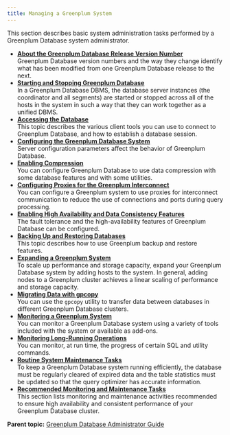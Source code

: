 ```yaml
---
title: Managing a Greenplum System 
---
```


This section describes basic system administration tasks performed by a Greenplum Database system administrator.

-   **[About the Greenplum Database Release Version Number](../managing/versioning.html)**  
Greenplum Database version numbers and the way they change identify what has been modified from one Greenplum Database release to the next.
-   **[Starting and Stopping Greenplum Database](../managing/startstop.html)**  
In a Greenplum Database DBMS, the database server instances \(the coordinator and all segments\) are started or stopped across all of the hosts in the system in such a way that they can work together as a unified DBMS.
-   **[Accessing the Database](../access_db/topics/g-accessing-the-database.html)**  
This topic describes the various client tools you can use to connect to Greenplum Database, and how to establish a database session.
-   **[Configuring the Greenplum Database System](../topics/g-configuring-the-greenplum-system.html)**  
Server configuration parameters affect the behavior of Greenplum Database.
-   **[Enabling Compression](../managing/compression.html)**  
You can configure Greenplum Database to use data compression with some database features and with some utilities.
-   **[Configuring Proxies for the Greenplum Interconnect](../managing/proxy-ic.html)**  
You can configure a Greenplum system to use proxies for interconnect communication to reduce the use of connections and ports during query processing.
-   **[Enabling High Availability and Data Consistency Features](../highavail/topics/g-enabling-high-availability-features.html)**  
The fault tolerance and the high-availability features of Greenplum Database can be configured.
-   **[Backing Up and Restoring Databases](../managing/backup-main.html)**  
This topic describes how to use Greenplum backup and restore features.
-   **[Expanding a Greenplum System](../expand/expand-main.html)**  
To scale up performance and storage capacity, expand your Greenplum Database system by adding hosts to the system. In general, adding nodes to a Greenplum cluster achieves a linear scaling of performance and storage capacity.
-   **[Migrating Data with gpcopy](../managing/gpcopy-migrate.html)**  
You can use the `gpcopy` utility to transfer data between databases in different Greenplum Database clusters.
-   **[Monitoring a Greenplum System](../managing/monitor.html)**  
You can monitor a Greenplum Database system using a variety of tools included with the system or available as add-ons.
-   **[Monitoring Long-Running Operations](../managing/progress_reporting.html)**  
You can monitor, at run time, the progress of certain SQL and utility commands.
-   **[Routine System Maintenance Tasks](../managing/maintain.html)**  
To keep a Greenplum Database system running efficiently, the database must be regularly cleared of expired data and the table statistics must be updated so that the query optimizer has accurate information.
-   **[Recommended Monitoring and Maintenance Tasks](../monitoring/monitoring.html)**  
This section lists monitoring and maintenance activities recommended to ensure high availability and consistent performance of your Greenplum Database cluster.

**Parent topic:** [Greenplum Database Administrator Guide](../admin_guide.html)

